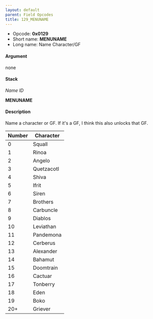 ```yaml
---
layout: default
parent: Field Opcodes
title: 129_MENUNAME
---
```


-   Opcode: **0x0129**
-   Short name: **MENUNAME**
-   Long name: Name Character/GF

#### Argument

none

#### Stack

  
*Name ID*

**MENUNAME**

#### Description

Name a character or GF. If it's a GF, I think this also unlocks that GF.

| Number | Character  |
|--------|------------|
| 0      | Squall     |
| 1      | Rinoa      |
| 2      | Angelo     |
| 3      | Quetzacotl |
| 4      | Shiva      |
| 5      | Ifrit      |
| 6      | Siren      |
| 7      | Brothers   |
| 8      | Carbuncle  |
| 9      | Diablos    |
| 10     | Leviathan  |
| 11     | Pandemona  |
| 12     | Cerberus   |
| 13     | Alexander  |
| 14     | Bahamut    |
| 15     | Doomtrain  |
| 16     | Cactuar    |
| 17     | Tonberry   |
| 18     | Eden       |
| 19     | Boko       |
| 20+    | Griever    |
